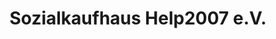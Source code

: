 ---
title: "Sozialkaufhaus Help2007 e.V."
url: /leipzig/sozialkaufhaus-help2007-e-v/
shop: Möbel
---